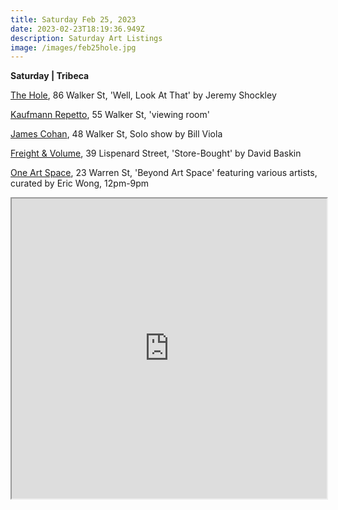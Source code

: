 ```yaml
---
title: Saturday Feb 25, 2023
date: 2023-02-23T18:19:36.949Z
description: Saturday Art Listings
image: /images/feb25hole.jpg
---
```

**S﻿aturday | Tribeca**

[T﻿he Hole](http://theholenyc.com/2023/01/03/jeremy-shockley/), 86 Walker St, 'Well, Look At That' by Jeremy Shockley

[K﻿aufmann Repetto](https://kaufmannrepetto.com/upcoming-exhibitions/), 55 Walker St, 'viewing room' 

[James Cohan](https://www.jamescohan.com/exhibitions/bill-viola8), 48 Walker St, Solo show by Bill Viola 

[Freight & Volume](http://www.freightandvolume.com/exhibitions/david-baskin3), 39 Lispenard Street, 'Store-Bought' by David Baskin

[One Art Space](https://oneartspace.com/upcoming-exhibitions/), 23 Warren St, 'Beyond Art Space' featuring various artists, curated by Eric Wong, 12pm-9pm 



<iframe src="https://www.google.com/maps/d/u/3/embed?mid=1DiBWQQw60vS6iYlmxE2xJxpBpBnX3rc&ehbc=2E312F" width="100%" height="480"></iframe>